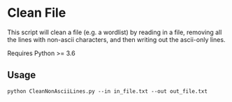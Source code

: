 # Clean File
This script will clean a file (e.g. a wordlist) by reading in a file, removing all the lines with non-ascii characters, and then writing out the ascii-only lines.

Requires Python >= 3.6

## Usage
```
python CleanNonAsciiLines.py --in in_file.txt --out out_file.txt
```
